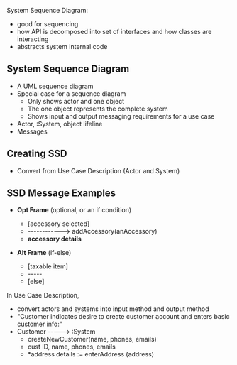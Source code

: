 System Sequence Diagram:
- good for sequencing
- how API is decomposed into set of interfaces and how classes are interacting
- abstracts system internal code

## System Sequence Diagram
- A UML sequence diagram
- Special case for a sequence diagram
	- Only shows actor and one object
	- The one object represents the complete system
	- Shows input and output messaging requirements for a use case
- Actor, :System, object lifeline
- Messages

## Creating SSD
- Convert from Use Case Description (Actor and System)

## SSD Message Examples
- **Opt Frame** (optional, or an if condition)
	- [accessory selected]
	- ------------> addAccessory(anAccessory)
	- **accessory details**

- **Alt Frame** (if-else)
	- [taxable item]
	- \-----
	- [else]




In Use Case Description,
- convert actors and systems into input method and output method
- "Customer indicates desire to create customer account and enters basic customer info:"
- Customer                                                                            -----> :System
	- createNewCustomer(name, phones, emails)
	- cust ID, name, phones, emails
	- *address details := enterAddress (address)

